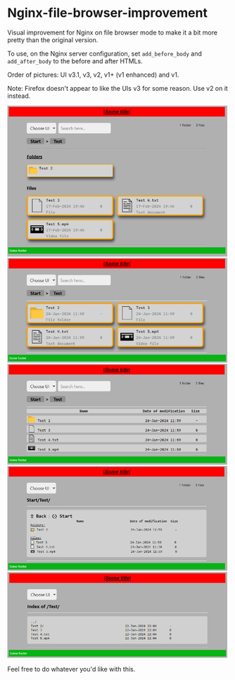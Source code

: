 # Nginx-file-browser-improvement
Visual improvement for Nginx on file browser mode to make it a bit more pretty than the original version.

To use, on the Nginx server configuration, set `add_before_body` and `add_after_body` to the before and after HTMLs.

Order of pictures: UI v3.1, v3, v2, v1+ (v1 enhanced) and v1.

Note: Firefox doesn't appear to like the UIs v3 for some reason. Use v2 on it instead.

<img src="Pictures/UI v3.1.png" width="500"><img src="Pictures/UI v3.png" width="500"><img src="Pictures/UI v2.png" width="500"><img src="Pictures/UI v1+.png" width="500"><img src="Pictures/UI v1.png" width="500">

Feel free to do whatever you'd like with this.
